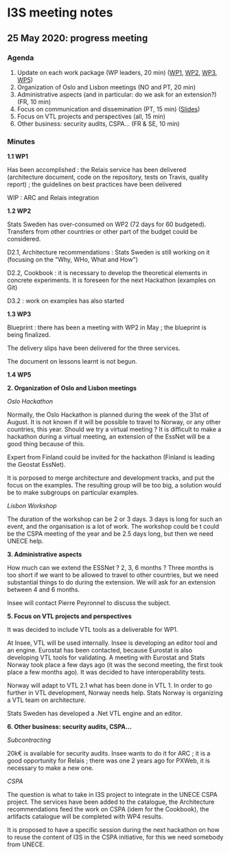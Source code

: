 # I3S meeting notes

## 25 May 2020: progress meeting


### Agenda

1. Update on each work package (WP leaders, 20 min) ([WP1](WP1_updates_May2020.pptx), [WP2](https://docs.google.com/presentation/d/1fwXCF-B9xvsGt8CrWP4SwZRl5sbIqxeH56nBAqT_BXc/edit?usp=sharing), [WP3](https://docs.google.com/presentation/d/18fFAN1zJFCFAbFFUYSEE-3JrB3HFBTkF4_352B_ujLA/edit?usp=sharing), [WP5](WP5-Mai-2-2020-3.pdf))
2. Organization of Oslo and Lisbon meetings (NO and PT, 20 min)
3. Administrative aspects (and in particular: do we ask for an extension?) (FR, 10 min)
4. Focus on communication and dissemination (PT, 15 min) ([Slides](Apresentacao_20200525.pptx))
5. Focus on VTL projects and perspectives (all, 15 min)
6. Other business: security audits, CSPA... (FR & SE, 10 min)

### Minutes

**1.1 WP1**

Has been accomplished : the Relais service has been delivered (architecture document, code on the repository, tests on Travis, quality report) ; the guidelines on best practices have been delivered

WIP : ARC and Relais integration
  
**1.2 WP2**

Stats Sweden has over-consumed on WP2 (72 days for 60 budgeted). Transfers from other countries or other part of the budget could be considered.

D2.1, Architecture recommendations : Stats Sweden is still working on it (focusing on the "Why, WHo, What and How")

D2.2, Cookbook : it is necessary to develop the theoretical elements in concrete experiments. It is foreseen for the next Hackathon (examples on Git)

D3.2 : work on examples has also started
 
**1.3 WP3**

Blueprint : there has been a meeting with WP2 in May ; the blueprint is being finalized.

The delivery slips have been delivered for the three services.

The document on lessons learnt is not begun.

**1.4 WP5**

**2. Organization of Oslo and Lisbon meetings**

*Oslo Hackathon*

Normally, the Oslo Hackathon is planned during the week of the 31st of August. It is not known if it will be possible to travel to Norway, or any other countries, this year. Should we try a virtual meeting ? It is difficult to make a hackathon during a virtual meeting, an extension of the EssNet will be a good thing because of this.

Expert from Finland could be invited for the hackathon (Finland is leading the Geostat EssNet).

It is porposed to merge architecture and development tracks, and put the focus on the examples. The resulting group will be too big, a solution would be to make subgroups on particular examples.

*Lisbon Workshop*

The duration of the workshop can be 2 or 3 days. 3 days is long for such an event, and the organisation is a lot of work. The workshop could be t could be the CSPA meeting of the year and be 2.5 days long, but then we need UNECE help.

**3. Administrative aspects**

How much can we extend the ESSNet ? 2, 3, 6 months ? Three months is too short if we want to be allowed to travel to other countries, but we need substantial things to do during the extension. We will ask for an extension between 4 and 6 months.

Insee will contact Pierre Peyronnel to discuss the subject.

**5. Focus on VTL projects and perspectives**

It was decided to include VTL tools as a deliverable for WP1.

At Insee, VTL will be used internally. Insee is developing an editor tool and an engine. Eurostat has been contacted, because Eurostat is also developing VTL tools for validating. A meeting with Eurostat and Stats Norway took place a few days ago (it was the second meeting, the first took place a few months ago). It was decided to have interoperability tests.

Norway will adapt to VTL 2.1 what has been done in VTL 1. In order to go further in VTL development, Norway needs help. Stats Norway is organizing a VTL team on architecture.

Stats Sweden has developed a .Net VTL engine and an editor.

**6. Other business: security audits, CSPA...**

*Subcontracting*

20k€ is available for security audits. Insee wants to do it for ARC ; it is a good opportunity for Relais ; there was one 2 years ago for PXWeb, it is necessary to make a new one.

*CSPA*

The question is what to take in I3S project to integrate in the UNECE CSPA project. The services have been added to the catalogue, the Architecture recommendations feed the work on CSPA (idem for the Cookbook), the artifacts catalogue will be completed with WP4 results.

It is proposed to have a specific session during the next hackathon on how to reuse the content of I3S in the CSPA initiative, for this we need somebody from UNECE.
